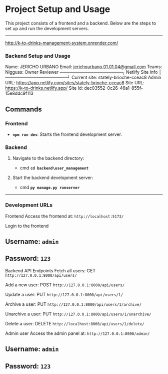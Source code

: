 # Project Setup and Usage

This project consists of a frontend and a backend. Below are the steps to set up and run the development servers.

-----------------------------------------------------------------------


http://k-to-drinks-management-system.onrender.com/
### Backend Setup and Usage

Name:  JERICHO URBANO
Email: jerichourbano.01.01.04@gmail.com
Teams:
  Nigguss: Owner Reviewer
────────────────────┐
 Netlify Site Info  │
────────────────────┘
Current site: stately-brioche-cceac8
Admin URL:    https://app.netlify.com/sites/stately-brioche-cceac8
Site URL:     https://k-to-drinks.netlify.app/
Site Id:      dec03552-0c26-46a1-855f-15e8ddc9f113


## Commands

### Frontend
- **`npm run dev`**: Starts the frontend development server. 

### Backend
1. Navigate to the backend directory:
   - cmd
  **`cd backend\user_management`**

2. Start the backend development server:
   - cmd
   **`py manage.py runserver`**

----------------------------------------------------------------

### Development URLs

Frontend
Access the frontend at: `http://localhost:5173/`

Login to the frontend
## Username: `admin`
## Password: `123`

Backend API Endpoints
Fetch all users:
GET `http://127.0.0.1:8000/api/users/`

Add a new user:
POST `http://127.0.0.1:8000/api/users/`

Update a user:
PUT `http://127.0.0.1:8000/api/users/1/`

Archive a user:
PUT `http://127.0.0.1:8000/api/users/1/archive/`

Unarchive a user:
PUT `http://127.0.0.1:8000/api/users/1/unarchive/`

Delete a user:
DELETE `http://localhost:8000/api/users/1/delete/`

Admin user
Access the admin panel at: `http://127.0.0.1:8000/admin/`
## Username: `admin`
## Password: `123`
